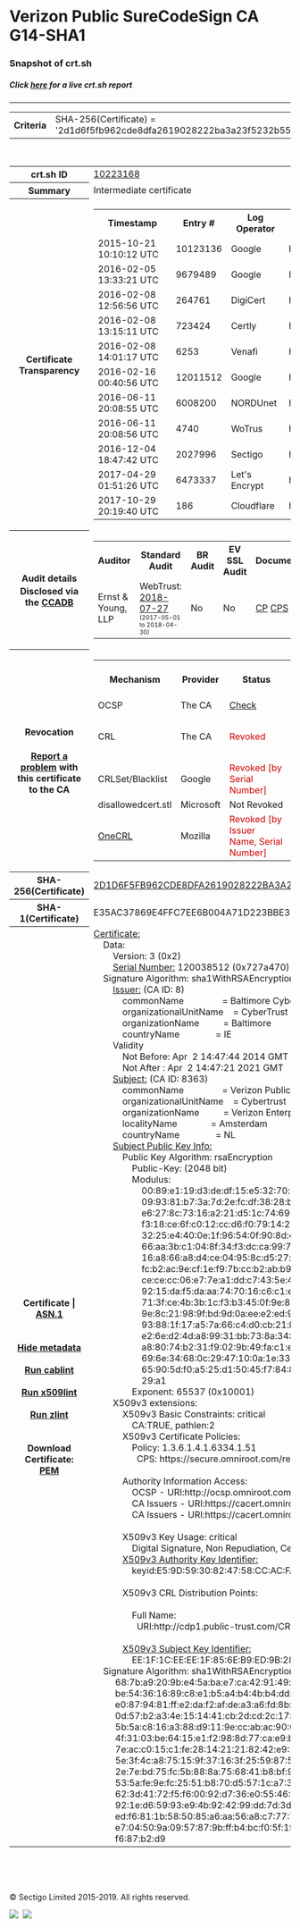# Verizon Public SureCodeSign CA G14-SHA1
### Snapshot of crt.sh
##### Click [here](https://crt.sh/?q=2D1D6F5FB962CDE8DFA2619028222BA3A23F5232B5528F0374842B613834E201) for a live crt.sh report

---
<!DOCTYPE HTML PUBLIC "-//W3C//DTD HTML 4.0 Transitional//EN">
<HTML>

<BODY>

<TABLE>
  <TR>
    <TH class="outer">Criteria</TH>
    <TD class="outer">SHA-256(Certificate) = '2d1d6f5fb962cde8dfa2619028222ba3a23f5232b5528f0374842b613834e201'</TD>
  </TR>
</TABLE>
<BR>
<TABLE>
  <TR>
    <TH class="outer">crt.sh ID</TH>
    <TD class="outer"><A href="?id=10223168">10223168</A></TD>
  </TR>
  <TR>
    <TH class="outer">Summary</TH>
    <TD class="outer">Intermediate certificate</TD>
  </TR>
  <TR>
    <TH class="outer">Certificate<BR>Transparency</TH>
    <TD class="outer">
<TABLE class="options" style="margin-left:0px">
  <TR>
    <TH>Timestamp</TH>
    <TH>Entry #</TH>
    <TH>Log Operator</TH>
    <TH>Log URL</TH>
  </TR>
  <TR>
    <TD>2015-10-21&nbsp; <FONT class="small">10:10:12 UTC</FONT></TD>
    <TD>10123136</TD>
    <TD>Google</TD>
    <TD>https://ct.googleapis.com/pilot</TD>
  </TR>
  <TR>
    <TD>2016-02-05&nbsp; <FONT class="small">13:33:21 UTC</FONT></TD>
    <TD>9679489</TD>
    <TD>Google</TD>
    <TD>https://ct.googleapis.com/rocketeer</TD>
  </TR>
  <TR>
    <TD>2016-02-08&nbsp; <FONT class="small">12:56:56 UTC</FONT></TD>
    <TD>264761</TD>
    <TD>DigiCert</TD>
    <TD>https://ct1.digicert-ct.com/log</TD>
  </TR>
  <TR>
    <TD>2016-02-08&nbsp; <FONT class="small">13:15:11 UTC</FONT></TD>
    <TD>723424</TD>
    <TD>Certly</TD>
    <TD>https://log.certly.io</TD>
  </TR>
  <TR>
    <TD>2016-02-08&nbsp; <FONT class="small">14:01:17 UTC</FONT></TD>
    <TD>6253</TD>
    <TD>Venafi</TD>
    <TD>https://ctlog.api.venafi.com</TD>
  </TR>
  <TR>
    <TD>2016-02-16&nbsp; <FONT class="small">00:40:56 UTC</FONT></TD>
    <TD>12011512</TD>
    <TD>Google</TD>
    <TD>https://ct.googleapis.com/aviator</TD>
  </TR>
  <TR>
    <TD>2016-06-11&nbsp; <FONT class="small">20:08:55 UTC</FONT></TD>
    <TD>6008200</TD>
    <TD>NORDUnet</TD>
    <TD>https://plausible.ct.nordu.net</TD>
  </TR>
  <TR>
    <TD>2016-06-11&nbsp; <FONT class="small">20:08:56 UTC</FONT></TD>
    <TD>4740</TD>
    <TD>WoTrus</TD>
    <TD>https://ctlog.wosign.com</TD>
  </TR>
  <TR>
    <TD>2016-12-04&nbsp; <FONT class="small">18:47:42 UTC</FONT></TD>
    <TD>2027996</TD>
    <TD>Sectigo</TD>
    <TD>https://dodo.ct.comodo.com</TD>
  </TR>
  <TR>
    <TD>2017-04-29&nbsp; <FONT class="small">01:51:26 UTC</FONT></TD>
    <TD>6473337</TD>
    <TD>Let's Encrypt</TD>
    <TD>https://clicky.ct.letsencrypt.org</TD>
  </TR>
  <TR>
    <TD>2017-10-29&nbsp; <FONT class="small">20:19:40 UTC</FONT></TD>
    <TD>186</TD>
    <TD>Cloudflare</TD>
    <TD>https://ct.cloudflare.com/logs/nimbus2021</TD>
  </TR>
</TABLE>
    </TD>
  </TR>
  <TR>
    <TH class="outer">Audit details<BR>
      <DIV class="small" style="padding-top:3px">Disclosed via the
        <A href="//ccadb-public.secure.force.com/mozilla/PublicAllIntermediateCerts" target="_blank">CCADB</A></DIV>
    </TH>
    <TD class="outer">
<TABLE class="options" style="margin-left:0px">
  <TR>
    <TH>Auditor</TH>
    <TH>Standard Audit</TH>
    <TH>BR Audit</TH>
    <TH>EV SSL Audit</TH>
    <TH>Documents</TH>
    <TH>CCADB</TH>
    <TH>Root Owner / Certificate</TH>
  </TR>
  <TR>
    <TD style="vertical-align:middle">Ernst & Young, LLP</TD>
    <TD>WebTrust:
      <A href="https://bug1479561.bmoattachments.org/attachment.cgi?id=8996060" target="_blank">2018-07-27</A>
      <BR><FONT style="font-size:8pt">(2017-05-01 to 2018-04-30)</FONT></TD>
    <TD>No    <TD>No    <TD>
      <A href="https://secure.omniroot.com/repository/" target="blank">CP</A>
      <A href="https://secure.omniroot.com/repository/" target="blank">CPS</A>
    </TD>
    <TD><A href="//ccadb.force.com/001o000000foTyKAAU" target="_blank">001o000000foTyKAAU</A></TD>
    <TD><A href="/?id=76">DigiCert</A></TD>
  </TR>
</TABLE>
    </TD>
  </TR>
  <TR>
    <TH class="outer">Revocation<BR><BR>
      <DIV class="small" style="padding-top:3px"><A href="?id=10223168&opt=problemreporting">Report a problem</A> with<BR>this certificate to the CA</DIV></TH>
    <TD class="outer">
      <TABLE class="options" style="margin-left:0px">
        <TR>
          <TH>Mechanism</TH>
          <TH>Provider</TH>
          <TH>Status</TH>
          <TH>Revocation Date</TH>
          <TH>Last Observed in CRL</TH>
          <TH>Last Checked <SPAN style="color:#CC0000;vertical-align:middle;font-size:70%;font-weight:normal">(Error)</SPAN></TH>
        </TR>
        <TR>
          <TD>OCSP</TD>
          <TD>The CA</TD>
          <TD><A href="?id=10223168&opt=ocsp">Check</A></TD>
          <TD><SPAN style="color:#888888">?</SPAN></TD>
          <TD><SPAN style="color:#888888">n/a</SPAN></TD>
          <TD><SPAN style="color:#888888">?</SPAN></TD>
        </TR>
        <TR>
          <TD>CRL</TD>
          <TD>The CA</TD>
          <TD><SPAN style="color:#CC0000">Revoked</SPAN></TD><TD>2018-07-25&nbsp; <FONT class="small">16:49:39 UTC</FONT></TD><TD>2019-11-27&nbsp; <FONT class="small">00:33:19 UTC</FONT></TD><TD>2019-12-04&nbsp; <FONT class="small">20:05:09 UTC</FONT></TD>
        </TR>
        <TR>
          <TD>CRLSet/Blacklist</TD>
          <TD>Google</TD>
          <TD><SPAN style="color:#CC0000">Revoked [by Serial Number]</SPAN></TD>
          <TD><SPAN style="color:#888888">n/a</SPAN></TD>
          <TD><SPAN style="color:#888888">n/a</SPAN></TD>
          <TD><SPAN style="color:#888888">n/a</SPAN></TD>
        </TR>
        <TR>
          <TD>disallowedcert.stl</TD>
          <TD>Microsoft</TD>
          <TD>Not Revoked</TD>
          <TD><SPAN style="color:#888888">n/a</SPAN></TD>
          <TD><SPAN style="color:#888888">n/a</SPAN></TD>
          <TD><SPAN style="color:#888888">n/a</SPAN></TD>
        </TR>
        <TR>
          <TD><A href="/mozilla-onecrl" target="_blank">OneCRL</A></TD>
          <TD>Mozilla</TD>
          <TD><SPAN style="color:#CC0000">Revoked [by Issuer Name, Serial Number]</SPAN></TD><TD>2018-08-17&nbsp; <FONT class="small">22:24:14 UTC</FONT></TD>
          <TD><SPAN style="color:#888888">n/a</SPAN></TD>
          <TD><SPAN style="color:#888888">n/a</SPAN></TD>
        </TR>
      </TABLE>
    </TD>
  </TR>
  <TR>
    <TH class="outer">SHA-256(Certificate)</TH>
    <TD class="outer"><A href="//censys.io/certificates/2d1d6f5fb962cde8dfa2619028222ba3a23f5232b5528f0374842b613834e201">2D1D6F5FB962CDE8DFA2619028222BA3A23F5232B5528F0374842B613834E201</A></TD>
  </TR>
  <TR>
    <TH class="outer">SHA-1(Certificate)</TH>
    <TD class="outer">E35AC37869E4FFC7EE6B004A71D223BBE3E7F92D</TD>
  </TR>
  <TR>
    <TH class="outer">Certificate | <A href="?asn1=10223168">ASN.1</A>
      <SPAN class="small"><BR>
      <BR><BR><A href="?id=10223168&opt=nometadata">Hide metadata</A>
      <BR><BR><A href="?id=10223168&opt=cablint">Run cablint</A>
      <BR><BR><A href="?id=10223168&opt=x509lint">Run x509lint</A>
      <BR><BR><A href="?id=10223168&opt=zlint">Run zlint</A>
      <BR><BR><BR>Download Certificate: <A href="?d=10223168">PEM</A>
      </SPAN>
    </TH>
    <TD class="text"><A href="?d=10223168">Certificate:</A><BR>&nbsp;&nbsp;&nbsp;&nbsp;Data:<BR>&nbsp;&nbsp;&nbsp;&nbsp;&nbsp;&nbsp;&nbsp;&nbsp;Version:&nbsp;3&nbsp;(0x2)<BR>&nbsp;&nbsp;&nbsp;&nbsp;&nbsp;&nbsp;&nbsp;&nbsp;<A href="?serial=0727a470">Serial&nbsp;Number:</A>&nbsp;120038512&nbsp;(0x727a470)<BR>&nbsp;&nbsp;&nbsp;&nbsp;Signature&nbsp;Algorithm:&nbsp;sha1WithRSAEncryption<BR>&nbsp;&nbsp;&nbsp;&nbsp;&nbsp;&nbsp;&nbsp;&nbsp;<A href="?caid=8">Issuer:</A> <SPAN class="small">(CA ID: 8)</SPAN><BR>&nbsp;&nbsp;&nbsp;&nbsp;&nbsp;&nbsp;&nbsp;&nbsp;&nbsp;&nbsp;&nbsp;&nbsp;commonName&nbsp;&nbsp;&nbsp;&nbsp;&nbsp;&nbsp;&nbsp;&nbsp;&nbsp;&nbsp;&nbsp;&nbsp;&nbsp;&nbsp;&nbsp;&nbsp;=&nbsp;Baltimore&nbsp;CyberTrust&nbsp;Root<BR>&nbsp;&nbsp;&nbsp;&nbsp;&nbsp;&nbsp;&nbsp;&nbsp;&nbsp;&nbsp;&nbsp;&nbsp;organizationalUnitName&nbsp;&nbsp;&nbsp;&nbsp;=&nbsp;CyberTrust<BR>&nbsp;&nbsp;&nbsp;&nbsp;&nbsp;&nbsp;&nbsp;&nbsp;&nbsp;&nbsp;&nbsp;&nbsp;organizationName&nbsp;&nbsp;&nbsp;&nbsp;&nbsp;&nbsp;&nbsp;&nbsp;&nbsp;&nbsp;=&nbsp;Baltimore<BR>&nbsp;&nbsp;&nbsp;&nbsp;&nbsp;&nbsp;&nbsp;&nbsp;&nbsp;&nbsp;&nbsp;&nbsp;countryName&nbsp;&nbsp;&nbsp;&nbsp;&nbsp;&nbsp;&nbsp;&nbsp;&nbsp;&nbsp;&nbsp;&nbsp;&nbsp;&nbsp;&nbsp;=&nbsp;IE<BR>&nbsp;&nbsp;&nbsp;&nbsp;&nbsp;&nbsp;&nbsp;&nbsp;Validity<BR>&nbsp;&nbsp;&nbsp;&nbsp;&nbsp;&nbsp;&nbsp;&nbsp;&nbsp;&nbsp;&nbsp;&nbsp;Not&nbsp;Before:&nbsp;Apr&nbsp;&nbsp;2&nbsp;14:47:44&nbsp;2014&nbsp;GMT<BR>&nbsp;&nbsp;&nbsp;&nbsp;&nbsp;&nbsp;&nbsp;&nbsp;&nbsp;&nbsp;&nbsp;&nbsp;Not&nbsp;After&nbsp;:&nbsp;Apr&nbsp;&nbsp;2&nbsp;14:47:21&nbsp;2021&nbsp;GMT<BR>&nbsp;&nbsp;&nbsp;&nbsp;&nbsp;&nbsp;&nbsp;&nbsp;<A href="?caid=8363">Subject:</A> <SPAN class="small">(CA ID: 8363)</SPAN><BR>&nbsp;&nbsp;&nbsp;&nbsp;&nbsp;&nbsp;&nbsp;&nbsp;&nbsp;&nbsp;&nbsp;&nbsp;commonName&nbsp;&nbsp;&nbsp;&nbsp;&nbsp;&nbsp;&nbsp;&nbsp;&nbsp;&nbsp;&nbsp;&nbsp;&nbsp;&nbsp;&nbsp;&nbsp;=&nbsp;Verizon&nbsp;Public&nbsp;SureCodeSign&nbsp;CA&nbsp;G14-SHA1<BR>&nbsp;&nbsp;&nbsp;&nbsp;&nbsp;&nbsp;&nbsp;&nbsp;&nbsp;&nbsp;&nbsp;&nbsp;organizationalUnitName&nbsp;&nbsp;&nbsp;&nbsp;=&nbsp;Cybertrust<BR>&nbsp;&nbsp;&nbsp;&nbsp;&nbsp;&nbsp;&nbsp;&nbsp;&nbsp;&nbsp;&nbsp;&nbsp;organizationName&nbsp;&nbsp;&nbsp;&nbsp;&nbsp;&nbsp;&nbsp;&nbsp;&nbsp;&nbsp;=&nbsp;Verizon&nbsp;Enterprise&nbsp;Solutions<BR>&nbsp;&nbsp;&nbsp;&nbsp;&nbsp;&nbsp;&nbsp;&nbsp;&nbsp;&nbsp;&nbsp;&nbsp;localityName&nbsp;&nbsp;&nbsp;&nbsp;&nbsp;&nbsp;&nbsp;&nbsp;&nbsp;&nbsp;&nbsp;&nbsp;&nbsp;&nbsp;=&nbsp;Amsterdam<BR>&nbsp;&nbsp;&nbsp;&nbsp;&nbsp;&nbsp;&nbsp;&nbsp;&nbsp;&nbsp;&nbsp;&nbsp;countryName&nbsp;&nbsp;&nbsp;&nbsp;&nbsp;&nbsp;&nbsp;&nbsp;&nbsp;&nbsp;&nbsp;&nbsp;&nbsp;&nbsp;&nbsp;=&nbsp;NL<BR>&nbsp;&nbsp;&nbsp;&nbsp;&nbsp;&nbsp;&nbsp;&nbsp;<A href="?spkisha256=1f2415890b106634c734fae9d24b94887e32b41b615bd6c0cfc5d2535892e9f2">Subject&nbsp;Public&nbsp;Key&nbsp;Info:</A><BR>&nbsp;&nbsp;&nbsp;&nbsp;&nbsp;&nbsp;&nbsp;&nbsp;&nbsp;&nbsp;&nbsp;&nbsp;Public&nbsp;Key&nbsp;Algorithm:&nbsp;rsaEncryption<BR>&nbsp;&nbsp;&nbsp;&nbsp;&nbsp;&nbsp;&nbsp;&nbsp;&nbsp;&nbsp;&nbsp;&nbsp;&nbsp;&nbsp;&nbsp;&nbsp;Public-Key:&nbsp;(2048&nbsp;bit)<BR>&nbsp;&nbsp;&nbsp;&nbsp;&nbsp;&nbsp;&nbsp;&nbsp;&nbsp;&nbsp;&nbsp;&nbsp;&nbsp;&nbsp;&nbsp;&nbsp;Modulus:<BR>&nbsp;&nbsp;&nbsp;&nbsp;&nbsp;&nbsp;&nbsp;&nbsp;&nbsp;&nbsp;&nbsp;&nbsp;&nbsp;&nbsp;&nbsp;&nbsp;&nbsp;&nbsp;&nbsp;&nbsp;00:89:e1:19:d3:de:df:15:e5:32:70:a3:a9:02:cd:<BR>&nbsp;&nbsp;&nbsp;&nbsp;&nbsp;&nbsp;&nbsp;&nbsp;&nbsp;&nbsp;&nbsp;&nbsp;&nbsp;&nbsp;&nbsp;&nbsp;&nbsp;&nbsp;&nbsp;&nbsp;09:93:81:b7:3a:7d:2e:fc:df:38:28:b6:06:53:81:<BR>&nbsp;&nbsp;&nbsp;&nbsp;&nbsp;&nbsp;&nbsp;&nbsp;&nbsp;&nbsp;&nbsp;&nbsp;&nbsp;&nbsp;&nbsp;&nbsp;&nbsp;&nbsp;&nbsp;&nbsp;e6:27:8c:73:16:a2:21:d5:1c:74:69:f6:50:72:f6:<BR>&nbsp;&nbsp;&nbsp;&nbsp;&nbsp;&nbsp;&nbsp;&nbsp;&nbsp;&nbsp;&nbsp;&nbsp;&nbsp;&nbsp;&nbsp;&nbsp;&nbsp;&nbsp;&nbsp;&nbsp;f3:18:ce:6f:c0:12:cc:d6:f0:79:14:27:3e:13:2c:<BR>&nbsp;&nbsp;&nbsp;&nbsp;&nbsp;&nbsp;&nbsp;&nbsp;&nbsp;&nbsp;&nbsp;&nbsp;&nbsp;&nbsp;&nbsp;&nbsp;&nbsp;&nbsp;&nbsp;&nbsp;32:25:e4:40:0e:1f:96:54:0f:90:8d:4a:c3:fd:70:<BR>&nbsp;&nbsp;&nbsp;&nbsp;&nbsp;&nbsp;&nbsp;&nbsp;&nbsp;&nbsp;&nbsp;&nbsp;&nbsp;&nbsp;&nbsp;&nbsp;&nbsp;&nbsp;&nbsp;&nbsp;66:aa:3b:c1:04:8f:34:f3:dc:ca:99:7b:d7:b6:04:<BR>&nbsp;&nbsp;&nbsp;&nbsp;&nbsp;&nbsp;&nbsp;&nbsp;&nbsp;&nbsp;&nbsp;&nbsp;&nbsp;&nbsp;&nbsp;&nbsp;&nbsp;&nbsp;&nbsp;&nbsp;16:a8:66:a8:d4:ce:04:95:8c:d5:27:f6:24:fe:3c:<BR>&nbsp;&nbsp;&nbsp;&nbsp;&nbsp;&nbsp;&nbsp;&nbsp;&nbsp;&nbsp;&nbsp;&nbsp;&nbsp;&nbsp;&nbsp;&nbsp;&nbsp;&nbsp;&nbsp;&nbsp;fc:b2:ac:9e:cf:1e:f9:7b:cc:b2:ab:b9:2c:c0:16:<BR>&nbsp;&nbsp;&nbsp;&nbsp;&nbsp;&nbsp;&nbsp;&nbsp;&nbsp;&nbsp;&nbsp;&nbsp;&nbsp;&nbsp;&nbsp;&nbsp;&nbsp;&nbsp;&nbsp;&nbsp;ce:ce:cc:06:e7:7e:a1:dd:c7:43:5e:43:19:47:5e:<BR>&nbsp;&nbsp;&nbsp;&nbsp;&nbsp;&nbsp;&nbsp;&nbsp;&nbsp;&nbsp;&nbsp;&nbsp;&nbsp;&nbsp;&nbsp;&nbsp;&nbsp;&nbsp;&nbsp;&nbsp;92:15:da:f5:da:aa:74:70:16:c6:c1:e5:5e:b9:66:<BR>&nbsp;&nbsp;&nbsp;&nbsp;&nbsp;&nbsp;&nbsp;&nbsp;&nbsp;&nbsp;&nbsp;&nbsp;&nbsp;&nbsp;&nbsp;&nbsp;&nbsp;&nbsp;&nbsp;&nbsp;71:3f:ce:4b:3b:1c:f3:b3:45:0f:9e:85:9b:f7:aa:<BR>&nbsp;&nbsp;&nbsp;&nbsp;&nbsp;&nbsp;&nbsp;&nbsp;&nbsp;&nbsp;&nbsp;&nbsp;&nbsp;&nbsp;&nbsp;&nbsp;&nbsp;&nbsp;&nbsp;&nbsp;9e:8c:21:98:9f:bd:9d:0a:ee:e2:ed:9e:61:8b:8b:<BR>&nbsp;&nbsp;&nbsp;&nbsp;&nbsp;&nbsp;&nbsp;&nbsp;&nbsp;&nbsp;&nbsp;&nbsp;&nbsp;&nbsp;&nbsp;&nbsp;&nbsp;&nbsp;&nbsp;&nbsp;93:88:1f:17:a5:7a:66:c4:d0:cb:21:b9:a1:fe:7d:<BR>&nbsp;&nbsp;&nbsp;&nbsp;&nbsp;&nbsp;&nbsp;&nbsp;&nbsp;&nbsp;&nbsp;&nbsp;&nbsp;&nbsp;&nbsp;&nbsp;&nbsp;&nbsp;&nbsp;&nbsp;e2:6e:d2:4d:a8:99:31:bb:73:8a:34:20:db:84:8d:<BR>&nbsp;&nbsp;&nbsp;&nbsp;&nbsp;&nbsp;&nbsp;&nbsp;&nbsp;&nbsp;&nbsp;&nbsp;&nbsp;&nbsp;&nbsp;&nbsp;&nbsp;&nbsp;&nbsp;&nbsp;a8:80:74:b2:31:f9:02:9b:49:fa:c1:e6:3f:ea:ee:<BR>&nbsp;&nbsp;&nbsp;&nbsp;&nbsp;&nbsp;&nbsp;&nbsp;&nbsp;&nbsp;&nbsp;&nbsp;&nbsp;&nbsp;&nbsp;&nbsp;&nbsp;&nbsp;&nbsp;&nbsp;69:6e:34:68:0c:29:47:10:0a:1e:33:0b:17:19:2b:<BR>&nbsp;&nbsp;&nbsp;&nbsp;&nbsp;&nbsp;&nbsp;&nbsp;&nbsp;&nbsp;&nbsp;&nbsp;&nbsp;&nbsp;&nbsp;&nbsp;&nbsp;&nbsp;&nbsp;&nbsp;65:90:5d:f0:a5:25:d1:50:45:f7:84:89:4c:34:ba:<BR>&nbsp;&nbsp;&nbsp;&nbsp;&nbsp;&nbsp;&nbsp;&nbsp;&nbsp;&nbsp;&nbsp;&nbsp;&nbsp;&nbsp;&nbsp;&nbsp;&nbsp;&nbsp;&nbsp;&nbsp;29:a1<BR>&nbsp;&nbsp;&nbsp;&nbsp;&nbsp;&nbsp;&nbsp;&nbsp;&nbsp;&nbsp;&nbsp;&nbsp;&nbsp;&nbsp;&nbsp;&nbsp;Exponent:&nbsp;65537&nbsp;(0x10001)<BR>&nbsp;&nbsp;&nbsp;&nbsp;&nbsp;&nbsp;&nbsp;&nbsp;X509v3&nbsp;extensions:<BR>&nbsp;&nbsp;&nbsp;&nbsp;&nbsp;&nbsp;&nbsp;&nbsp;&nbsp;&nbsp;&nbsp;&nbsp;X509v3&nbsp;Basic&nbsp;Constraints:&nbsp;critical<BR>&nbsp;&nbsp;&nbsp;&nbsp;&nbsp;&nbsp;&nbsp;&nbsp;&nbsp;&nbsp;&nbsp;&nbsp;&nbsp;&nbsp;&nbsp;&nbsp;CA:TRUE,&nbsp;pathlen:2<BR>&nbsp;&nbsp;&nbsp;&nbsp;&nbsp;&nbsp;&nbsp;&nbsp;&nbsp;&nbsp;&nbsp;&nbsp;X509v3&nbsp;Certificate&nbsp;Policies:&nbsp;<BR>&nbsp;&nbsp;&nbsp;&nbsp;&nbsp;&nbsp;&nbsp;&nbsp;&nbsp;&nbsp;&nbsp;&nbsp;&nbsp;&nbsp;&nbsp;&nbsp;Policy:&nbsp;1.3.6.1.4.1.6334.1.51<BR>&nbsp;&nbsp;&nbsp;&nbsp;&nbsp;&nbsp;&nbsp;&nbsp;&nbsp;&nbsp;&nbsp;&nbsp;&nbsp;&nbsp;&nbsp;&nbsp;&nbsp;&nbsp;CPS:&nbsp;https://secure.omniroot.com/repository<BR><BR>&nbsp;&nbsp;&nbsp;&nbsp;&nbsp;&nbsp;&nbsp;&nbsp;&nbsp;&nbsp;&nbsp;&nbsp;Authority&nbsp;Information&nbsp;Access:&nbsp;<BR>&nbsp;&nbsp;&nbsp;&nbsp;&nbsp;&nbsp;&nbsp;&nbsp;&nbsp;&nbsp;&nbsp;&nbsp;&nbsp;&nbsp;&nbsp;&nbsp;OCSP&nbsp;-&nbsp;URI:http://ocsp.omniroot.com/baltimoreroot<BR>&nbsp;&nbsp;&nbsp;&nbsp;&nbsp;&nbsp;&nbsp;&nbsp;&nbsp;&nbsp;&nbsp;&nbsp;&nbsp;&nbsp;&nbsp;&nbsp;CA&nbsp;Issuers&nbsp;-&nbsp;URI:https://cacert.omniroot.com/baltimoreroot.crt<BR>&nbsp;&nbsp;&nbsp;&nbsp;&nbsp;&nbsp;&nbsp;&nbsp;&nbsp;&nbsp;&nbsp;&nbsp;&nbsp;&nbsp;&nbsp;&nbsp;CA&nbsp;Issuers&nbsp;-&nbsp;URI:https://cacert.omniroot.com/baltimoreroot.der<BR><BR>&nbsp;&nbsp;&nbsp;&nbsp;&nbsp;&nbsp;&nbsp;&nbsp;&nbsp;&nbsp;&nbsp;&nbsp;X509v3&nbsp;Key&nbsp;Usage:&nbsp;critical<BR>&nbsp;&nbsp;&nbsp;&nbsp;&nbsp;&nbsp;&nbsp;&nbsp;&nbsp;&nbsp;&nbsp;&nbsp;&nbsp;&nbsp;&nbsp;&nbsp;Digital&nbsp;Signature,&nbsp;Non&nbsp;Repudiation,&nbsp;Certificate&nbsp;Sign,&nbsp;CRL&nbsp;Sign<BR>&nbsp;&nbsp;&nbsp;&nbsp;&nbsp;&nbsp;&nbsp;&nbsp;&nbsp;&nbsp;&nbsp;&nbsp;<A href="?ski=e59d5930824758ccacfa085436867b3ab5044df0">X509v3&nbsp;Authority&nbsp;Key&nbsp;Identifier:</A><BR>&nbsp;&nbsp;&nbsp;&nbsp;&nbsp;&nbsp;&nbsp;&nbsp;&nbsp;&nbsp;&nbsp;&nbsp;&nbsp;&nbsp;&nbsp;&nbsp;keyid:E5:9D:59:30:82:47:58:CC:AC:FA:08:54:36:86:7B:3A:B5:04:4D:F0<BR><BR>&nbsp;&nbsp;&nbsp;&nbsp;&nbsp;&nbsp;&nbsp;&nbsp;&nbsp;&nbsp;&nbsp;&nbsp;X509v3&nbsp;CRL&nbsp;Distribution&nbsp;Points:&nbsp;<BR><BR>&nbsp;&nbsp;&nbsp;&nbsp;&nbsp;&nbsp;&nbsp;&nbsp;&nbsp;&nbsp;&nbsp;&nbsp;&nbsp;&nbsp;&nbsp;&nbsp;Full&nbsp;Name:<BR>&nbsp;&nbsp;&nbsp;&nbsp;&nbsp;&nbsp;&nbsp;&nbsp;&nbsp;&nbsp;&nbsp;&nbsp;&nbsp;&nbsp;&nbsp;&nbsp;&nbsp;&nbsp;URI:http://cdp1.public-trust.com/CRL/Omniroot2025.crl<BR><BR>&nbsp;&nbsp;&nbsp;&nbsp;&nbsp;&nbsp;&nbsp;&nbsp;&nbsp;&nbsp;&nbsp;&nbsp;<A href="?ski=ee1f1ceeee1f856eb9ed9b288bfd7eeaa6dc70ad">X509v3&nbsp;Subject&nbsp;Key&nbsp;Identifier:</A><BR>&nbsp;&nbsp;&nbsp;&nbsp;&nbsp;&nbsp;&nbsp;&nbsp;&nbsp;&nbsp;&nbsp;&nbsp;&nbsp;&nbsp;&nbsp;&nbsp;EE:1F:1C:EE:EE:1F:85:6E:B9:ED:9B:28:8B:FD:7E:EA:A6:DC:70:AD<BR>&nbsp;&nbsp;&nbsp;&nbsp;Signature&nbsp;Algorithm:&nbsp;sha1WithRSAEncryption<BR>&nbsp;&nbsp;&nbsp;&nbsp;&nbsp;&nbsp;&nbsp;&nbsp;&nbsp;68:7b:a9:20:9b:e4:5a:ba:e7:ca:42:91:49:ba:0d:83:0b:a4:<BR>&nbsp;&nbsp;&nbsp;&nbsp;&nbsp;&nbsp;&nbsp;&nbsp;&nbsp;be:54:36:16:89:c8:e1:b5:a4:b4:4b:b4:dd:fd:db:d7:a7:9c:<BR>&nbsp;&nbsp;&nbsp;&nbsp;&nbsp;&nbsp;&nbsp;&nbsp;&nbsp;e0:87:94:81:ff:e2:da:f2:af:de:a3:a6:fd:8b:c4:79:59:aa:<BR>&nbsp;&nbsp;&nbsp;&nbsp;&nbsp;&nbsp;&nbsp;&nbsp;&nbsp;0d:57:b2:a3:4e:15:14:41:cb:2d:cd:2c:17:33:0a:fa:e4:24:<BR>&nbsp;&nbsp;&nbsp;&nbsp;&nbsp;&nbsp;&nbsp;&nbsp;&nbsp;5b:5a:c8:16:a3:88:d9:11:9e:cc:ab:ac:90:0b:06:27:b8:af:<BR>&nbsp;&nbsp;&nbsp;&nbsp;&nbsp;&nbsp;&nbsp;&nbsp;&nbsp;4f:31:03:be:64:15:e1:f2:98:8d:77:ca:e9:ba:49:15:da:4f:<BR>&nbsp;&nbsp;&nbsp;&nbsp;&nbsp;&nbsp;&nbsp;&nbsp;&nbsp;7e:ac:c0:15:c1:fe:28:14:21:21:82:42:e9:13:53:b6:63:a2:<BR>&nbsp;&nbsp;&nbsp;&nbsp;&nbsp;&nbsp;&nbsp;&nbsp;&nbsp;5e:3f:4c:a8:75:15:9f:37:16:3f:25:59:87:5f:1c:3e:7a:c1:<BR>&nbsp;&nbsp;&nbsp;&nbsp;&nbsp;&nbsp;&nbsp;&nbsp;&nbsp;2e:7e:bd:75:fc:5b:88:8a:75:68:41:b8:bf:96:3d:a5:ff:c2:<BR>&nbsp;&nbsp;&nbsp;&nbsp;&nbsp;&nbsp;&nbsp;&nbsp;&nbsp;53:5a:fe:9e:fc:25:51:b8:70:d5:57:1c:a7:3a:ea:c2:7f:7c:<BR>&nbsp;&nbsp;&nbsp;&nbsp;&nbsp;&nbsp;&nbsp;&nbsp;&nbsp;62:3d:41:72:f5:f6:00:92:d7:36:e0:55:46:7c:2d:d0:61:1c:<BR>&nbsp;&nbsp;&nbsp;&nbsp;&nbsp;&nbsp;&nbsp;&nbsp;&nbsp;92:1e:d6:59:93:e9:4b:92:42:99:dd:7d:3d:96:51:f9:0f:17:<BR>&nbsp;&nbsp;&nbsp;&nbsp;&nbsp;&nbsp;&nbsp;&nbsp;&nbsp;ed:f6:81:1b:58:50:85:a6:aa:56:a8:c7:77:7c:a1:db:67:53:<BR>&nbsp;&nbsp;&nbsp;&nbsp;&nbsp;&nbsp;&nbsp;&nbsp;&nbsp;e7:04:50:9a:09:57:87:9b:ff:b4:bc:f0:5f:1f:a5:3b:e8:61:<BR>&nbsp;&nbsp;&nbsp;&nbsp;&nbsp;&nbsp;&nbsp;&nbsp;&nbsp;f6:87:b2:d9<BR>    </TD>
  </TR>
</TABLE>

  <BR><BR><BR>

  <P class="copyright">&copy; Sectigo Limited 2015-2019. All rights reserved.</P>
  <DIV>
    <A href="https://sectigo.com/"><IMG src="/sectigo_s.png"></A>
    &nbsp;<A href="https://github.com/crtsh"><IMG src="/GitHub-Mark-32px.png"></A>
  </DIV>
</BODY>
</HTML>
